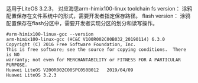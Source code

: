 适用于LiteOS 3.2.3， 对应海思arm-himix100-linux toolchain
fs version： 涂鸦配置保存在文件系统中的形式，需要开发者指定保存路径。
flash version： 涂鸦配置保存在flash分区中，需要开发者实现分区的划分和读写操作。
```shell
#arm-himix100-linux-gcc --version
arm-himix100-linux-gcc (HC&C V100R002C00B032_20190114) 6.3.0
Copyright (C) 2016 Free Software Foundation, Inc.
This is free software; see the source for copying conditions.  There is NO
warranty; not even for MERCHANTABILITY or FITNESS FOR A PARTICULAR PURPOSE.
Huawei LiteOS V200R002C00SPC050B012   2019/04/09
Huawei LiteOS 3.2.3
```




